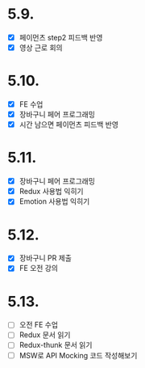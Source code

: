 # 5.9.

- [x] 페이먼츠 step2 피드백 반영
- [x] 영상 근로 회의

# 5.10.

- [x] FE 수업
- [x] 장바구니 페어 프로그래밍
- [x] 시간 남으면 페이먼츠 피드백 반영

# 5.11.

- [x] 장바구니 페어 프로그래밍
- [x] Redux 사용법 익히기
- [x] Emotion 사용법 익히기

# 5.12.

- [x] 장바구니 PR 제출
- [x] FE 오전 강의

# 5.13.

- [ ] 오전 FE 수업
- [ ] Redux 문서 읽기
- [ ] Redux-thunk 문서 읽기
- [ ] MSW로 API Mocking 코드 작성해보기
